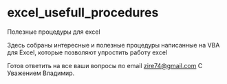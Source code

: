 # excel_usefull_procedures
Полезные процедуры для excel

Здесь собраны интересные и полезные процедуры написанные на VBA для Excel, которые позволяют упростить работу excel

Готов ответить на все ваши вопросы по email zire74@gmail.com
С Уважением Владимир.
